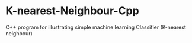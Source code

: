# K-nearest-Neighbour-Cpp
C++ program for illustrating simple machine learning Classifier (K-nearest neighbour)
